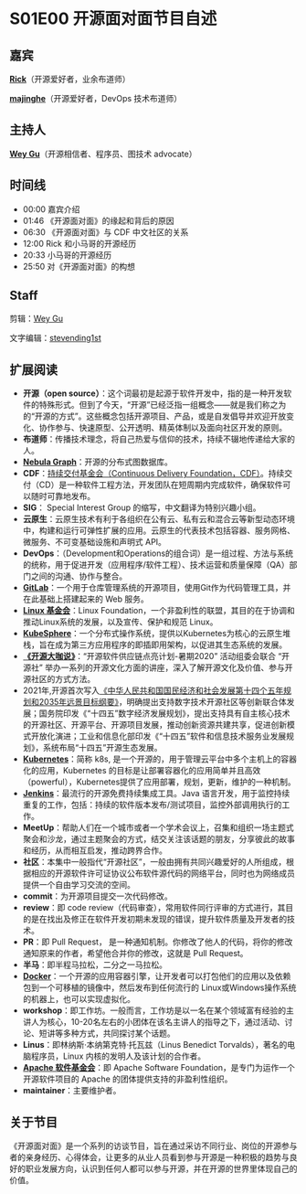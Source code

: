# S01E00 开源面对面节目自述


## 嘉宾
**[Rick](https://github.com/linuxsuren)**（开源爱好者，业余布道师）

**[majinghe](https://github.com/majinghe)**（开源爱好者，DevOps 技术布道师）

## 主持人
**[Wey Gu](https://github.com/wey-gu)**（开源相信者、程序员、图技术 advocate）


## 时间线
* 00:00 嘉宾介绍
* 01:46 《开源面对面》的缘起和背后的原因
* 06:30 《开源面对面》与 CDF 中文社区的关系
* 12:00 Rick 和小马哥的开源经历
* 20:33 小马哥的开源经历
* 25:50 对《开源面对面》的构想


## Staff
剪辑：[Wey Gu](https://github.com/wey-gu)

文字编辑：[stevending1st](https://github.com/stevending1st)


## 扩展阅读
* **开源（open source）**：这个词最初是起源于软件开发中，指的是一种开发软件的特殊形式。但到了今天，“开源”已经泛指一组概念——就是我们称之为的“开源的方式”。这些概念包括开源项目、产品，或是自发倡导并欢迎开放变化、协作参与、快速原型、公开透明、精英体制以及面向社区开发的原则。
* **布道师**：传播技术理念，将自己热爱与信仰的技术，持续不辍地传递给大家的人。
* **[Nebula Graph](https://nebula-graph.com.cn/)**：开源的分布式图数据库。
* **CDF**：[持续交付基金会（Continuous Delivery Foundation，CDF）](https://cd.foundation/)。持续交付（CD）是一种软件工程方法，开发团队在短周期内完成软件，确保软件可以随时可靠地发布。
* **SIG**： Special Interest Group 的缩写，中文翻译为特别兴趣小组。
* **云原生**：云原生技术有利于各组织在公有云、私有云和混合云等新型动态环境中，构建和运行可弹性扩展的应用。云原生的代表技术包括容器、服务网格、微服务、不可变基础设施和声明式 API。
* **DevOps**：（Development和Operations的组合词）是一组过程、方法与系统的统称，用于促进开发（应用程序/软件工程）、技术运营和质量保障（QA）部门之间的沟通、协作与整合。
* **[GitLab](https://about.gitlab.com/)**：一个用于仓库管理系统的开源项目，使用Git作为代码管理工具，并在此基础上搭建起来的 Web 服务。
* **[Linux 基金会](https://www.linuxfoundation.org/)**：Linux Foundation，一个非盈利性的联盟，其目的在于协调和推动Linux系统的发展，以及宣传、保护和规范 Linux。
* **[KubeSphere](https://kubesphere.com.cn/)**：一个分布式操作系统，提供以Kubernetes为核心的云原生堆栈，旨在成为第三方应用程序的即插即用架构，以促进其生态系统的发展。
* **[《开源大咖说》](https://summer.iscas.ac.cn/#/liveshow)**：“开源软件供应链点亮计划-暑期2020” 活动组委会联合 “开源社” 举办一系列的开源文化方面的讲座，深入了解开源文化及价值、参与开源社区的方式方法。
* 2021年,开源首次写入[《中华人民共和国国民经济和社会发展第十四个五年规划和2035年远景目标纲要》](http://www.gov.cn/xinwen/2021-03/13/content_5592681.htm)，明确提出支持数字技术开源社区等创新联合体发展；国务院印发《“十四五”数字经济发展规划》，提出支持具有自主核心技术的开源社区、开源平台、开源项目发展，推动创新资源共建共享，促进创新模式开放化演进；工业和信息化部印发《“十四五”软件和信息技术服务业发展规划》，系统布局“十四五”开源生态发展。
* **[Kubernetes](https://kubernetes.io/zh/)**：简称 k8s, 是一个开源的，用于管理云平台中多个主机上的容器化的应用，Kubernetes 的目标是让部署容器化的应用简单并且高效（powerful），Kubernetes提供了应用部署，规划，更新，维护的一种机制。
* **[Jenkins](https://www.jenkins.io/)**：最流行的开源免费持续集成工具。Java 语言开发，用于监控持续重复的工作，包括：持续的软件版本发布/测试项目，监控外部调用执行的工作。
* **MeetUp**：帮助人们在一个城市或者一个学术会议上，召集和组织一场主题式聚会和沙龙，通过主题聚会的方式，结交关注该话题的朋友，分享彼此的故事和经历，从而相互启发，推动跨界合作。
* **社区**：本集中一般指代“开源社区”，一般由拥有共同兴趣爱好的人所组成，根据相应的开源软件许可证协议公布软件源代码的网络平台，同时也为网络成员提供一个自由学习交流的空间。
* **commit**：为开源项目提交一次代码修改。
* **review**：即 code review（代码审查），常用软件同行评审的方式进行，其目的是在找出及修正在软件开发初期未发现的错误，提升软件质量及开发者的技术。
* **PR**：即 Pull Request， 是一种通知机制。你修改了他人的代码，将你的修改通知原来的作者，希望他合并你的修改，这就是 Pull Request。
* **半马**：即半程马拉松，二分之一马拉松。
* **[Docker](https://www.docker.com/)**：一个开源的应用容器引擎，让开发者可以打包他们的应用以及依赖包到一个可移植的镜像中，然后发布到任何流行的 Linux或Windows操作系统的机器上，也可以实现虚拟化。
* **workshop**：即工作坊。一般而言，工作坊是以一名在某个领域富有经验的主讲人为核心，10-20名左右的小团体在该名主讲人的指导之下，通过活动、讨论、短讲等多种方式，共同探讨某个话题。
* **Linus**：即林纳斯·本纳第克特·托瓦兹（Linus Benedict Torvalds），著名的电脑程序员，Linux 内核的发明人及该计划的合作者。
* **[Apache 软件基金会](https://apache.org/)**：即 Apache Software Foundation，是专门为运作一个开源软件项目的 Apache 的团体提供支持的非盈利性组织。
* **maintainer**：主要维护者。


## 关于节目
《开源面对面》是一个系列的访谈节目，旨在通过采访不同行业、岗位的开源参与者的亲身经历、心得体会，让更多的从业人员看到参与开源是一种积极的趋势与良好的职业发展方向，认识到任何人都可以参与开源，并在开源的世界里体现自己的价值。

